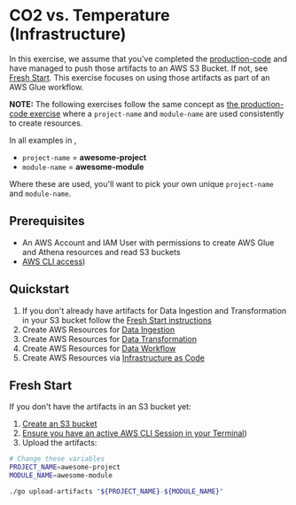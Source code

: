 # CO2 vs. Temperature (Infrastructure)
In this exercise, we assume that you've completed the [production-code](https://github.com/data-derp/exercise-co2-vs-temperature-production-code) and have managed to push those artifacts to an AWS S3 Bucket. If not, see [Fresh Start](#fresh-start). This exercise focuses on using those artifacts as part of an AWS Glue workflow.

**NOTE:** The following exercises follow the same concept as [the production-code exercise](https://github.com/data-derp/exercise-co2-vs-temperature-production-code) where a `project-name` and `module-name` are used consistently to create resources. 

In all examples in ,
* `project-name` = **awesome-project**
* `module-name` = **awesome-module**

Where these are used, you'll want to pick your own unique `project-name` and `module-name`.

## Prerequisites
* An AWS Account and IAM User with permissions to create AWS Glue and Athena resources and read S3 buckets
* [AWS CLI access](https://docs.aws.amazon.com/cli/latest/userguide/cli-chap-configure.html))

## Quickstart
1. If you don't already have artifacts for Data Ingestion and Transformation in your S3 bucket follow the [Fresh Start instructions](#fresh-start)
2. Create AWS Resources for [Data Ingestion](./data-ingestion.md)
3. Create AWS Resources for [Data Transformation](./data-transformation.md)
4. Create AWS Resources for [Data Workflow](./data-workflow.md)
5. Create AWS Resources via [Infrastructure as Code](./infrastucture-as-code.md)

## Fresh Start
If you don't have the artifacts in an S3 bucket yet:
1. [Create an S3 bucket](https://github.com/data-derp/s3-bucket-aws-cloudformation)
2. [Ensure you have an active AWS CLI Session in your Terminal](https://docs.aws.amazon.com/cli/latest/userguide/cli-chap-configure.html))
3. Upload the artifacts:
```bash
# Change these variables
PROJECT_NAME=awesome-project
MODULE_NAME=awesome-module

./go upload-artifacts "${PROJECT_NAME}-${MODULE_NAME}"
```